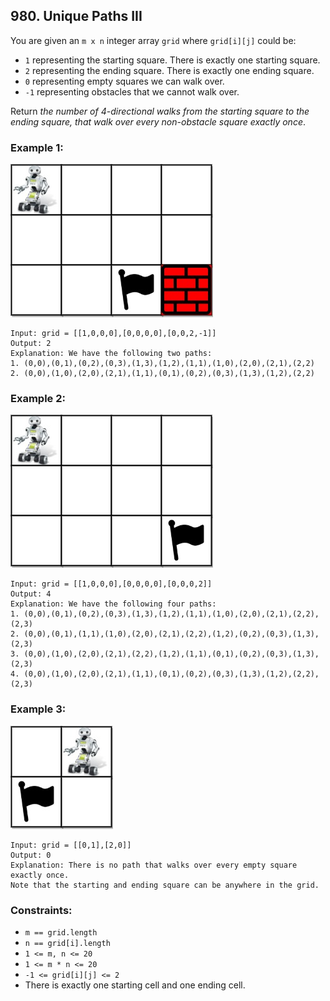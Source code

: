 ## 980. Unique Paths III

You are given an ```m x n``` integer array ```grid``` where ```grid[i][j]``` could be:

* ```1``` representing the starting square. There is exactly one starting square.
* ```2``` representing the ending square. There is exactly one ending square.
* ```0``` representing empty squares we can walk over.
* ```-1``` representing obstacles that we cannot walk over.

Return *the number of 4-directional walks from the starting square to the ending square, that walk over every non-obstacle square exactly once*.

### Example 1:

![Example 1](images/example1.jpg)

```
Input: grid = [[1,0,0,0],[0,0,0,0],[0,0,2,-1]]
Output: 2
Explanation: We have the following two paths:
1. (0,0),(0,1),(0,2),(0,3),(1,3),(1,2),(1,1),(1,0),(2,0),(2,1),(2,2)
2. (0,0),(1,0),(2,0),(2,1),(1,1),(0,1),(0,2),(0,3),(1,3),(1,2),(2,2)
```
### Example 2:

![Example 2](images/example2.jpg)

```
Input: grid = [[1,0,0,0],[0,0,0,0],[0,0,0,2]]
Output: 4
Explanation: We have the following four paths:
1. (0,0),(0,1),(0,2),(0,3),(1,3),(1,2),(1,1),(1,0),(2,0),(2,1),(2,2),(2,3)
2. (0,0),(0,1),(1,1),(1,0),(2,0),(2,1),(2,2),(1,2),(0,2),(0,3),(1,3),(2,3)
3. (0,0),(1,0),(2,0),(2,1),(2,2),(1,2),(1,1),(0,1),(0,2),(0,3),(1,3),(2,3)
4. (0,0),(1,0),(2,0),(2,1),(1,1),(0,1),(0,2),(0,3),(1,3),(1,2),(2,2),(2,3)
```
### Example 3:

![Example 3](images/example3.jpg)

```
Input: grid = [[0,1],[2,0]]
Output: 0
Explanation: There is no path that walks over every empty square exactly once.
Note that the starting and ending square can be anywhere in the grid.
```

### Constraints:

* ```m == grid.length```
* ```n == grid[i].length```
* ```1 <= m, n <= 20```
* ```1 <= m * n <= 20```
* ```-1 <= grid[i][j] <= 2```
* There is exactly one starting cell and one ending cell.
